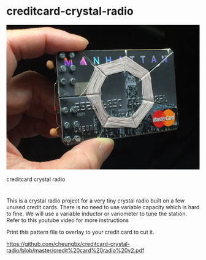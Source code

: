 # creditcard-crystal-radio

![jpg1](https://github.com/cheungbx/creditcard-crystal-radio/blob/master/credit%20Card%20Crystal%20Radio.JPG) 

creditcard crystal radio
#
This is a crystal radio project for a very tiny crystal radio built on a few unused credit cards.
There is no need to use variable capacity which is hard to fine. We will use a variable inductor or variometer to tune the station.
Refer to this youtube video for more instructions

Print this pattern file to overlay to your credit card to cut it.

https://github.com/cheungbx/creditcard-crystal-radio/blob/master/credit%20card%20radio%20v2.pdf
